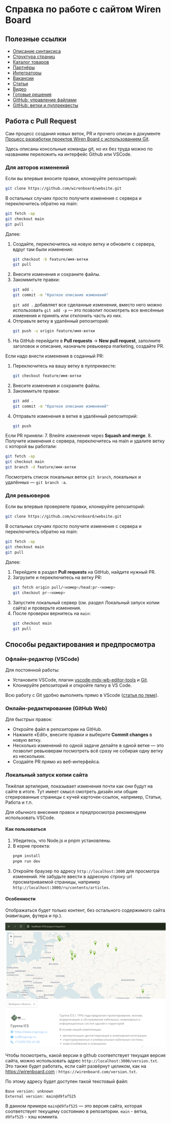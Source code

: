 # Справка по работе с сайтом Wiren Board

## Полезные ссылки

- [Описание синтаксиса](/doc/syntax.md)
- [Структура страниц](/doc/page.md)
- [Каталог товаров](/doc/catalog.md)
- [Партнёры](/doc/partners.md)
- [Интеграторы](/doc/integrators.md)
- [Вакансии](/doc/jobs.md)
- [Статьи](/doc/articles.md)
- [Видео](/doc/video.md)
- [Готовые решения](/doc/solutions.md)
- [GitHub: управление файлами](https://docs.github.com/ru/repositories/working-with-files/managing-files)
- [GitHub: ветки и пуллреквесты](https://docs.github.com/en/pull-requests/collaborating-with-pull-requests)

## Работа с Pull Request

Сам процесс создания новых веток, PR и прочего описан в документе [Процесс разработки проектов Wiren Board с использованием Git](https://github.com/wirenboard/codestyle/blob/master/workflow.md).

Здесь описаны консольные команды git, но их без труда можно по названиям переложить на интерфейс Github или VSCode.

### Для авторов изменений

Если вы впервые вносите правки, клонируйте репозиторий:
```bash
git clone https://github.com/wirenboard/website.git
```
В остальных случаях просто получите изменения с сервера и переключитесь обратно на main:
```bash
git fetch -ap
git checkout main
git pull
```

Далее:
1. Создайте, переключитесь на новую ветку и обновите с сервера, вдруг там были изменения:
   ```bash
   git checkout -b feature/имя-ветки
   git pull
   ```
2. Внесите изменения и сохраните файлы.
3. Закоммитьте правки:
   ```bash
   git add .
   git commit -m "Краткое описание изменений"
   ```
   `git add .` добавляет все сделанные изменения, вместо него можно использовать `git add -p` — это позволит посмотреть все внесённые изменения и принять или отклонить часть из них.
4. Отправьте ветку в удалённый репозиторий:
   ```bash
   git push -u origin feature/имя-ветки
   ```
5. На GitHub перейдите в **Pull requests** → **New pull request**, заполните заголовок и описание, назначьте ревьювера marketing, создайте PR.

Если надо внести изменения в соданный PR:
1. Переключитесь на вашу ветку в пуллреквесте:
   ```bash
   git checkout feature/имя-ветки
   ```
2. Внесите изменения и сохраните файлы.
3. Закоммитьте правки:
   ```bash
   git add .
   git commit -m "Краткое описание изменений"
   ```
4. Отправьте изменения в ветке в удалённый репозиторий:
   ```bash
   git push
   ```

Если PR приняли:
7. Влейте изменения через **Squash and merge**.
8. Получите изменения с сервера, переключитесь на main и удалите ветку с которой вы работали:
   ```bash
   git fetch -ap
   git checkout main
   git branch -d feature/имя-ветки
   ```
Посмотреть список локальных веток `git branch`, локальных и удалённых — `git branch -a`.

### Для ревьюверов

Если вы впервые проверяете правки, клонируйте репозиторий:
```bash
git clone https://github.com/wirenboard/website.git
```
В остальных случаях просто получите изменения с сервера и переключитесь обратно на main:
```bash
git fetch -ap
git checkout main
git pull
```

Далее:
1. Перейдите в раздел **Pull requests** на GitHub, найдите нужный PR.
2. Загрузите и переключитесь на ветку PR:
   ```bash
   git fetch origin pull/<номер>/head:pr-<номер>
   git checkout pr-<номер>
   ```
3. Запустите локальный сервер (см. раздел Локальный запуск копии сайта) и проверьте изменения.
4. После проверки вернитесь на `main`:
   ```bash
   git checkout main
   git pull
   ```

## Способы редактирования и предпросмотра

### Офлайн-редактор (VSCode)

Для постоянной работы:
- Установите VSCode, плагин [vscode-mdx-wb-editor-tools](https://github.com/wirenboard/vscode-mdx-wb-editor-tools) и [Git](https://git-scm.com/).
- Клонируйте репозиторий и откройте папку в VS Code.

Всю работу с Git удобно выполнять прямо в VScode ([статья по теме](https://htmlacademy.ru/blog/git/git-in-vscode)).

### Онлайн-редактирование (GitHub Web)

Для быстрых правок:
- Откройте файл в репозитории на GitHub.
- Нажмите «Edit», внесите правки и выберите **Commit changes** в новую ветку.
- Несколько изменений по одной задаче делайте в одной ветке — это позволит ревьюверам посмотреть всё сразу не собирая одну ветку из нескольких.
- Создайте PR прямо из веб-интерфейса.

### Локальный запуск копии сайта

Тяжёлая артилерия, показывает изменения почти как они будут на сайте в итоге. Тут имеет смысл смотреть дизайн или общие сгерированные страницы с кучей карточек-ссылок, например, Статьи, Работа и т.п.

Для обычного внесения правок и предпросмотра рекомендуем использовать VSCode.

#### Как пользоваться
1. Убедитесь, что Node.js и pnpm установлены.
2. В корне проекта:
   ```bash
   pnpm install
   pnpm run dev
   ```
3. Откройте браузер по адресу `http://localhost:3000` для просмотра изменений. Не забудьте ввести в адресную строку url просматриваемой страницы, например `http://localhost:3000/ru/contents/articles`.

#### Особенности
Отображаться будет только контент, без остального содержимого сайта (навигации, футера и пр.).

![Пример страницы](doc/example.png)

Чтобы посмотреть, какой версии в github соответствует текущая версия сайта, можно использовать адрес `http://localhost:3000/version.txt`.
Это также будет работать, если сайт развёрнут целиком, как на https://wirenboard.com : `https://wirenboard.com/version.txt`.

По этому адресу будет доступен такой текстовый файл:

```
Base version: unknown
External version: main@d9faf525
```

В данном примере `main@d9faf525` — это версия сайта, которая соответствует текущему состоянию в репозитории. `main` - ветка, `d9faf525` - хэш коммита.
